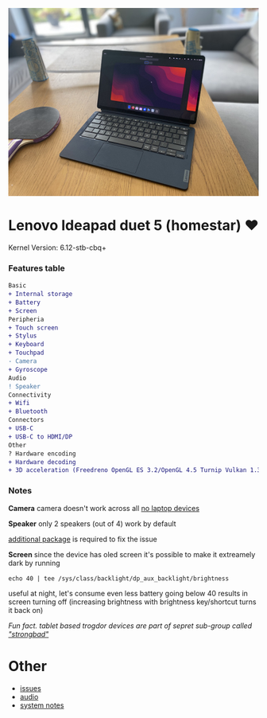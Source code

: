 ![homestar](./assets/homestar.jpg)

# Lenovo Ideapad duet 5 (homestar) ❤️

Kernel Version: 6.12-stb-cbq+

### Features table
```diff
Basic
+ Internal storage
+ Battery
+ Screen
Peripheria
+ Touch screen
+ Stylus
+ Keyboard
+ Touchpad
- Camera
+ Gyroscope
Audio
! Speaker
Connectivity
+ Wifi
+ Bluetooth
Connectors
+ USB-C
+ USB-C to HDMI/DP
Other
? Hardware encoding
+ Hardware decoding
+ 3D acceleration (Freedreno OpenGL ES 3.2/OpenGL 4.5 Turnip Vulkan 1.3)
```

### Notes

**Camera**
camera doesn't work across all [no laptop devices](https://wiki.postmarketos.org/wiki/Google_Kukui_Chromebook_(google-kukui))

**Speaker**
only 2 speakers (out of 4) work by default

[additional package](https://github.com/hexdump0815/imagebuilder/discussions/240#discussioncomment-10732006) is required to fix the issue

**Screen**
since the device has oled screen it's possible to make it extreamely dark
by running
```
echo 40 | tee /sys/class/backlight/dp_aux_backlight/brightness
```
useful at night, let's consume even less battery
going below 40 results in screen turning off (increasing brightness with brightness key/shortcut turns it back on)

_Fun fact. tablet based trogdor devices are part of sepret sub-group called ["strongbad"](https://cros.tech/device/homestar/)_

# Other

- [issues](https://github.com/hexdump0815/imagebuilder/issues/68)
- [audio](https://github.com/hexdump0815/imagebuilder/discussions/240)
- [system notes](../../../../systems/chromebook_trogdor/readme.md)